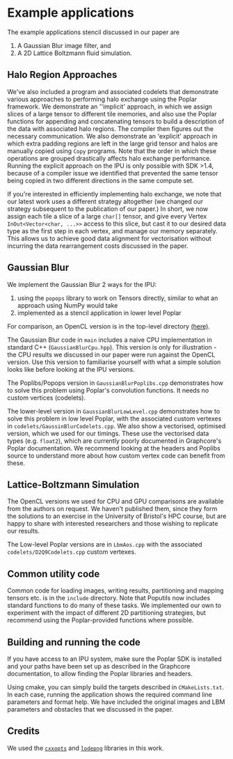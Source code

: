 # Example applications

The example applications stencil discussed in our paper are 
1. A Gaussian Blur image filter, and
2. A 2D Lattice Boltzmann fluid simulation.


## Halo Region Approaches
We've also included a program and associated codelets that demonstrate various approaches to performing halo exchange using the Poplar framework. We demonstrate an ''implicit' approach, in which we assign slices of a large tensor to different tile memories, and also use the Poplar functions for appending and concatenating tensors to build a description of the data with associated halo regions. The compiler then figures out the necessary communication. We also demonstrate an 'explicit' approach in which extra padding regions are left in the large grid tensor and halos are manually copied using `Copy` programs. Note that the order in which these operations are grouped drastically affects halo exchange performance. Running the explicit approach on the IPU is only possible with SDK >1.4, because of a compiler issue we identified that prevented the same tensor being copied in two different directions in the same compute set. 


If you're interested in efficiently implementing halo exchange, we note that our latest work uses a different strategy altogether (we changed our strategy subsequent to the publication of our paper.) 
In short, we now assign each tile a slice of a large `char[]` tensor, and give every Vertex `InOut<Vector<char, ...>>` access to this slice, but cast it to our desired data type as the first step in each vertex, and manage our memory separately. This allows us to achieve good data alignment for vectorisation without incurring the data rearrangement costs discussed in the paper.

## Gaussian Blur

We implement the Gaussian Blur 2 ways for the IPU: 
1. using the `popops` library to work on Tensors directly, similar to 
what an approach using NumPy would take
2. implemented as a stencil application in lower level Poplar

For comparison, an OpenCL version is in the top-level directory [(here)](../OpenCLStencil).

The Gaussian Blur code in `main` includes a naive CPU implementation in standard C++ (`GaussianBlurCpu.hpp`). 
This version is only for illustration - the CPU results we discussed in our paper were run against the OpenCL version. Use this version to familiarise yourself with what a simple solution looks like before looking at the IPU versions.

The Poplibs/Popops version in `GaussianBlurPoplibs.cpp` demonstrates how to solve this problem using Poplar's convolution functions. It needs no custom vertices (codelets).

The lower-level version in `GaussianBlurLowLevel.cpp` demonstrates how to solve this problem in low level Poplar, with the associated custom vertexes in `codelets/GaussinBlurCodelets.cpp`. We also show a vectorised, optimised version, which we used for our timings. These use the vectorised data types (e.g. `float2`), which are currently poorly documented in Graphcore's Poplar documentation. We recommend looking at the headers and Poplibs source to understand more about how custom
vertex code can benefit from these.


## Lattice-Boltzmann Simulation
The OpenCL versions we used for CPU and GPU comparisons are available from the authors on request. We haven't published them, since they form the solutions to an exercise in the University of Bristol's HPC course, but are happy to share with interested researchers and those wishing to replicate our results.

The Low-level Poplar versions are in `LbmAos.cpp` with the associated  `codelets/D2Q9Codelets.cpp` custom vertexes.

## Common utility code
Common code for loading images, writing results, partitioning and mapping tensors etc. is in the `include` directory. Note that Poputils now includes standard functions to do many of these tasks. We implemented our own to experiment with the impact of different 2D partitioning strategies, but recommend using the Poplar-provided functions where possible.

## Building and running the code
If you have access to an IPU system, make sure the Poplar SDK is installed and your paths have been set up as described in the Graphcore documentation, to allow finding the Poplar libraries and headers.

Using cmake, you can simply build the targets described in `CMakeLists.txt`. 
In each case, running the application shows the required command line parameters and format help. We have included the original images and LBM parameters and obstacles that we discussed in the paper.

## Credits
We used the [`cxxopts`](https://github.com/jarro2783/cxxopts) and [`lodepng`](https://github.com/lvandeve/lodepng) libraries in this work.
